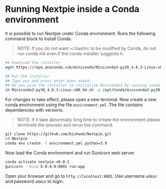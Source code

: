 # Running Nextpie inside a Conda environment

It is possible to run Nextpie under Conda environment. Runs the following command block to install Conda.

> NOTE: If you do not want ~/.bashrc to be modified by Conda, do not run conda init even if the conda installer suggests it.

```bash
## Download the installer
wget https://repo.anaconda.com/miniconda/Miniconda3-py38_4.8.3-Linux-x86_64.sh

## Run the installer
## Type yes and press enter when asked
## Do you wish the installer to initialize Miniconda3 by running conda init?
sh Miniconda3-py38_4.8.3-Linux-x86_64.sh -p /opt/Conda/miniconda3-py38_4.8.3
```
For changes to take effect, please open a new terminal.
Now create a new conda environment using the file `environment.yml`. The file contains dependencies with versions.

> NOTE: If it take abnormally long time to create the environment please terminate the process and rerun the command.

```bash
git clone https://github.com/bishwaG/Nextpie.git
cd Nextpie
conda env create -f environment.yml python=3.9
```

Now load the Conda environment and run Gunicorn web server. 

```bash
conda activate nextpie-v0.0.1
gunicorn --bind 0.0.0.0:8001 run:app
```

Open your browser and go to `http://localhost:8001`. Use username `admin` and password `admin` to login.
